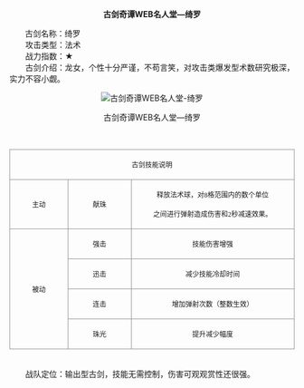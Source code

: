  <p style="TEXT-ALIGN:center"><B>古剑奇谭WEB名人堂—绮罗</B>
 
<p>&nbsp;&nbsp;&nbsp;&nbsp;&nbsp;&nbsp;&nbsp;古剑名称：绮罗<br>　　攻击类型：法术<br>　　战力指数：★<br>　　古剑介绍：龙女，个性十分严谨，不苟言笑，对攻击类爆发型术数研究极深，实力不容小觑。</p><p style="text-align: center;"><img title="古剑奇谭WEB名人堂-绮罗" alt="古剑奇谭WEB名人堂-绮罗" src="http://dev.36b.me/current/gjqt/img/resource/511.jpg"></p><p style="text-align: center;">古剑奇谭WEB名人堂—绮罗</p><p>&nbsp;</p><table width="529"><tbody><tr style="height: 38px;"><td style="padding: 1px; border: 1px solid rgb(150, 150, 150);" colspan="3" valign="middle" width="529"><p style="text-align: center;"><span style="font-family: 宋体; font-size: 12px;">古剑技能说明</span></p></td></tr><tr style="height: 74px;"><td style="border-width: medium 1px 1px; border-style: none solid solid; border-color: currentColor rgb(150, 150, 150) rgb(150, 150, 150); padding: 1px;" valign="middle" width="107"><p style="text-align: center;"><span style="font-family: 宋体; font-size: 12px;">主动</span></p></td><td style="border-width: 1px 1px 1px medium; border-style: solid solid solid none; border-color: rgb(150, 150, 150) rgb(150, 150, 150) rgb(150, 150, 150) currentColor; padding: 1px;" valign="middle" width="116"><p style="text-align: center;"><span style="font-family: 宋体; font-size: 12px;">献珠</span></p></td><td style="border-width: 1px 1px 1px medium; border-style: solid solid solid none; border-color: rgb(150, 150, 150) rgb(150, 150, 150) rgb(150, 150, 150) currentColor; padding: 1px;" valign="middle" width="306"><p style="text-align: center;"><span style="font-family: 宋体; font-size: 12px;">释放法术球，对<span style="font-family: Times New Roman;">8</span><span style="font-family: 宋体;">格范围内的数个单位</span></span></p><p style="text-align: center;"><span style="font-family: 宋体; font-size: 12px;">之间进行弹射造成伤害和<span style="font-family: Times New Roman;">2</span><span style="font-family: 宋体;">秒减速效果。</span></span></p></td></tr><tr style="height: 38px;"><td style="border-width: medium 1px 1px; border-style: none solid solid; border-color: currentColor rgb(150, 150, 150) rgb(150, 150, 150); padding: 1px;" rowspan="4" valign="middle" width="107"><p style="text-align: center;"><span style="font-family: 宋体; font-size: 12px;">被动</span></p></td><td style="border-width: medium 1px 1px medium; border-style: none solid solid none; border-color: currentColor rgb(150, 150, 150) rgb(150, 150, 150) currentColor; padding: 1px;" valign="middle" width="116"><p style="text-align: center;"><span style="font-family: 宋体; font-size: 12px;">强击</span></p></td><td style="border-width: medium 1px 1px medium; border-style: none solid solid none; border-color: currentColor rgb(150, 150, 150) rgb(150, 150, 150) currentColor; padding: 1px;" valign="middle" width="306"><p style="text-align: center;"><span style="font-family: 宋体; font-size: 12px;">技能伤害增强</span></p></td></tr><tr style="height: 38px;"><td style="border-width: medium 1px 1px medium; border-style: none solid solid none; border-color: currentColor rgb(150, 150, 150) rgb(150, 150, 150) currentColor; padding: 1px;" valign="middle" width="116"><p style="text-align: center;"><span style="font-family: 宋体; font-size: 12px;">迅击</span></p></td><td style="border-width: medium 1px 1px medium; border-style: none solid solid none; border-color: currentColor rgb(150, 150, 150) rgb(150, 150, 150) currentColor; padding: 1px;" valign="middle" width="306"><p style="text-align: center;"><span style="font-family: 宋体; font-size: 12px;">减少技能冷却时间</span></p></td></tr><tr style="height: 38px;"><td style="border-width: medium 1px 1px medium; border-style: none solid solid none; border-color: currentColor rgb(150, 150, 150) rgb(150, 150, 150) currentColor; padding: 1px;" valign="middle" width="116"><p style="text-align: center;"><span style="font-family: 宋体; font-size: 12px;">连击</span></p></td><td style="border-width: medium 1px 1px medium; border-style: none solid solid none; border-color: currentColor rgb(150, 150, 150) rgb(150, 150, 150) currentColor; padding: 1px;" valign="middle" width="306"><p style="text-align: center;"><span style="font-family: 宋体; font-size: 12px;">增加弹射次数（整数生效）</span></p></td></tr><tr style="height: 39px;"><td style="border-width: medium 1px 1px medium; border-style: none solid solid none; border-color: currentColor rgb(150, 150, 150) rgb(150, 150, 150) currentColor; padding: 1px;" valign="middle" width="116"><p style="text-align: center;"><span style="font-family: 宋体; font-size: 12px;">珠光</span></p></td><td style="border-width: medium 1px 1px medium; border-style: none solid solid none; border-color: currentColor rgb(150, 150, 150) rgb(150, 150, 150) currentColor; padding: 1px;" valign="middle" width="306"><p style="text-align: center;"><span style="font-family: 宋体; font-size: 12px;">提升减少幅度</span></p></td></tr></tbody></table><p><br>　　战队定位：输出型古剑，技能无需控制，伤害可观观赏性还很强。</p>
